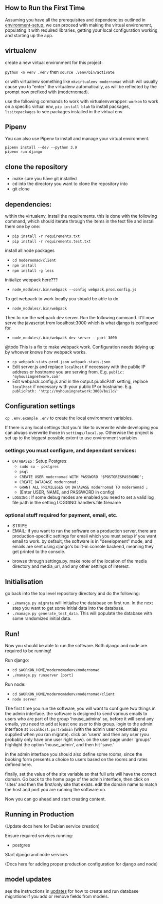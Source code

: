 ## How to Run the First Time

Assuming you have all the prerequisites and dependencies outlined in [environment-setup](environment-setup.md), we can proceed with making the virtual environemnt, populating it with required libraries, getting your local configuration working and starting up the app.

## virtualenv
create a new virtual environment for this project:

`python -m venv .venv` then `source .venv/bin/activate`

or with virtualenv something like `mkvirtualenv modernomad` which will usually cause you to "enter" the virtualenv automatically, as will be reflected by the prompt now prefixed with (modernomad).

use the following commands to work with virtualenvwrapper: `workon` to work on a specific virtual env, `pip install blah` to install packages, `lssitepackages` to see packages installed in the virtual env.

## Pipenv
You can also use Pipenv to install and manage your virtual environment.
```shell
pipenv install --dev --python 3.9
pipenv run django
```

## clone the repository

- make sure you have git installed
- cd into the directory you want to clone the repository into
- git clone

## dependencies:
within the virtualenv, install the requirements. this is done with the following command, which should iterate through the items in the text file and install them one by one:
- `pip install -r requirements.txt`
- `pip install -r requirements.test.txt`

install all node packages
- `cd modernomad/client`
- `npm install`
- `npm install -g less`

initialize webpack here???
- `node_modules/.bin/webpack --config webpack.prod.config.js`

To get webpack to work locally you should be able to do
- `node_modules/.bin/webpack`

Then to run the webpack dev server. Run the following command.
It'll now serve the javascript from localhost:3000 which is what django is
configured for.
- `node_modules/.bin/webpack-dev-server --port 3000`

@todo This is a fix to make webpack work. Configuration needs tidying up by whoever knows how webpack works.
- `cp webpack-stats-prod.json webpack-stats.json`
- Edit server.js and replace `localhost` if necessary with the public IP address or hostname you are serving from. E.g. `public: 'myhousingnetwork.com'`
- Edit webpack.config.js and in the output.publicPath setting, replace `localhost` if necessary with your public IP or hostname. E.g. ` publicPath: 'http://myhousingnetwork:3000/build/'`


## Configuration settings

`cp .env.example .env` to create the local environment variables.

If there is any local settings that you'd like to overwrite while developing you can always overwrite those in `settings/local.py`. Otherwise the project is set up to the biggest possible extent to use environment variables.

### settings you must configure, and dependant services:

* `DATABASES`  : Setup Postgres:
  * `sudo su - postgres`
  * `psql`
  * `CREATE USER modernomad WITH PASSWORD '$POSTGRESPASSWORD';`
  * `CREATE DATABASE modernomad;`
  * `GRANT ALL PRIVILEGES ON DATABASE modernomad TO modernomad ;`
  * (Enter USER, NAME, and PASSWORD in config)
* `LOGGING` : If some debug modes are enabled you need to set a valid log file path in the setting LOGGING.handlers.file.filename

### optional stuff required for payment, email, etc.

* STRIPE
* EMAIL: if you want to run the software on a production server, there are production-specific settings for email which you must setup if you want email to work. by default, the software is in "development" mode, and emails are sent using django's built-in console backend, meaning they get printed to the console.

- browse through settings.py. make note of the location of the media directory and media_url, and any other settings of interest.

## Initialisation

go back into the top level repository directory and do the following:

- `./manage.py migrate` will initialise the database on first run. In the next step you want to get some initial data into the database.
- `./manage.py generate_test_data`. This will populate the database with some randomized initial data.

## Run!

Now you should be able to run the software. Both django and node are required to be running!

Run django:

- `cd $WORKON_HOME/modernomadenv/modernomad`
- `./manage.py runserver [port]`

Run node:

- `cd $WORKON_HOME/modernomadenv/modernomad/client`
- `node server`


The first time you run the software, you will want to configure two things in the admin interface. the software is designed to send various emails to users who are part of the group 'house_admins' so, before it will send any emails, you need to add at least one user to this group. login to the admin interface at `localhost:port/admin` (with the admin user credentials you supplied when you ran migrate). click on 'users' and then any user (you probably only have one user right now). on the user page under 'groups' highlight the option 'house_admin', and then hit 'save.'

in the admin interface you should also define some rooms, since the booking form presents a choice to users based on the rooms and rates defined here.

finally, set the value of the site variable so that full urls will have the correct domain. Go back to the home page of the admin interface, then click on 'sites' and then the first/only site that exists. edit the domain name to match the host and port you are running the software on.

Now you can go ahead and start creating content.

## Running in Production

(Update docs here for Debian service creation)

Ensure required services running:

- postgres

Start django and node services

(Docs here for adding proper production configuration for django and node)

## model updates
see the instructions in [updates](updates.md) for how to create and run database migrations if you add or remove fields from models.

